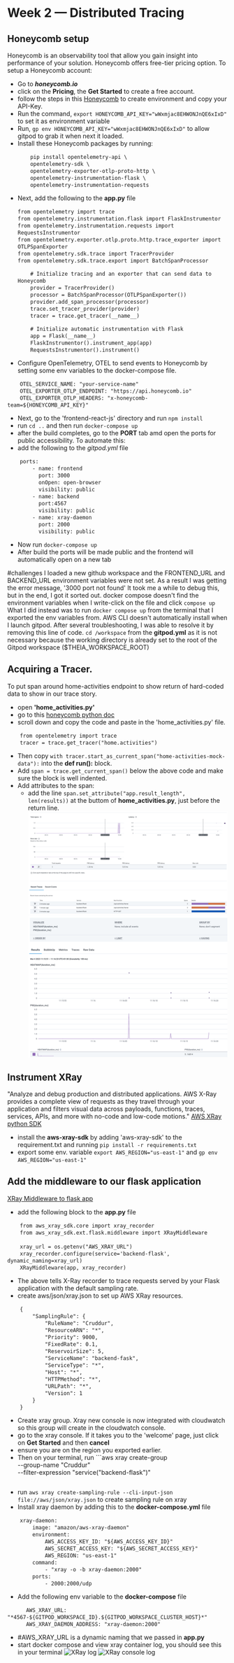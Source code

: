 # Week 2 — Distributed Tracing

## Honeycomb setup
Honeycomb is an observability tool that allow you gain insight into performance of your solution.
Honeycomb offers free-tier pricing option. To setup a Honeycomb account:
- Go to ***honeycomb.io***
- click on the **Pricing**, the **Get Started** to create a free account.
- follow the steps in this [Honeycomb](https://www.youtube.com/watch?v=2GD9xCzRId4&list=PLBfufR7vyJJ7k25byhRXJldB5AiwgNnWv&index=31) to create environment and copy your API-Key.
- Run the command, `export HONEYCOMB_API_KEY="wWxmjac8EHWONJnQE6xIxD"` to set it as environment variable
- Run, `gp env HONEYCOMB_API_KEY="wWxmjac8EHWONJnQE6xIxD"` to allow gitpod to grab it when next it loaded.
- Install these Honeycomb packages by running:
    ```
        pip install opentelemetry-api \
        opentelemetry-sdk \
        opentelemetry-exporter-otlp-proto-http \
        opentelemetry-instrumentation-flask \
        opentelemetry-instrumentation-requests
    ```
- Next, add the following to the **app.py** file
    ```
    from opentelemetry import trace
    from opentelemetry.instrumentation.flask import FlaskInstrumentor
    from opentelemetry.instrumentation.requests import RequestsInstrumentor
    from opentelemetry.exporter.otlp.proto.http.trace_exporter import OTLPSpanExporter
    from opentelemetry.sdk.trace import TracerProvider
    from opentelemetry.sdk.trace.export import BatchSpanProcessor
    ```
    ```
        # Initialize tracing and an exporter that can send data to Honeycomb
        provider = TracerProvider()
        processor = BatchSpanProcessor(OTLPSpanExporter())
        provider.add_span_processor(processor)
        trace.set_tracer_provider(provider)
        tracer = trace.get_tracer(__name__)
    ```
    ```
        # Initialize automatic instrumentation with Flask
        app = Flask(__name__)
        FlaskInstrumentor().instrument_app(app)
        RequestsInstrumentor().instrument()
    ```
- Configure OpenTelemetry, OTEL to send events to Honeycomb by setting some env variables to the docker-compose file. 
```
    OTEL_SERVICE_NAME: "your-service-name"
    OTEL_EXPORTER_OTLP_ENDPOINT: "https://api.honeycomb.io"
    OTEL_EXPORTER_OTLP_HEADERS: "x-honeycomb-team=${HONEYCOMB_API_KEY}"
```
- Next, go to the 'frontend-react-js' directory and run `npm install`
- run `cd ..` and then run `docker-compose up`
- after the build completes, go to the **PORT** tab amd open the ports for public accessibility. To automate this:
- add the following to the *gitpod.yml* file
```
    ports:
        - name: frontend
          port: 3000
          onOpen: open-browser
          visibility: public
        - name: backend
          port:4567
          visibility: public
        - name: xray-daemon
          port: 2000
          visibility: public
```
- Now run `docker-compose up`
- After build the ports will be made public and the frontend will automatically open on a new tab

#challenges
I loaded a new github workspace and the FRONTEND_URL and BACKEND_URL environment variables were not set.
As a result I was getting the error message, '3000 port not found' 
It took me a while to debug this, but in the end, I got it sorted out.
docker compose doesn't find the environment variables when I write-click on the file and click `compose up`
What I did instead was to run `docker compose up` from the terminal that I exported the env variables from.
AWS CLI doesn't automatically install when I launch gitpod. After several troubleshooting, I was able to resolve it by removing this line of code. `cd /workspace` from the **gitpod.yml** as it is not necessary because the working directory is already set to the root of the Gitpod workspace ($THEIA_WORKSPACE_ROOT)

## Acquiring a Tracer.
To put span around home-activities endpoint to show return of hard-coded data to show in our trace story. 
- open **'home_activities.py'**
- go to this [honeycomb python doc](https://docs.honeycomb.io/getting-data-in/opentelemetry/python/)
- scroll down and copy the code and paste in the 'home_activities.py' file.
```
    from opentelemetry import trace
    tracer = trace.get_tracer("home.activities")

```
- Then copy `with tracer.start_as_current_span("home-activities-mock-data"):` into the **def run():** block.
- Add `span = trace.get_current_span()` below the above code and make sure the block is well indented.
- Add attributes to the span:
    - add the line `span.set_attribute("app.result_length", len(results))` at the buttom of **home_activities.py**, just before the return line.
![trace result](../_docs/assets/span-attribute.png)
![heatmap](../_docs/assets/heatmap-honeycomb.png)

## Instrument XRay
"Analyze and debug production and distributed applications. AWS X-Ray provides a complete view of requests as they travel through your application and filters visual data across payloads, functions, traces, services, APIs, and more with no-code and low-code motions." 
[AWS XRay python SDK](https://boto3.amazonaws.com/v1/documentation/api/latest/reference/services/xray.html)
- install the **aws-xray-sdk** by adding 'aws-xray-sdk' to the requirement.txt and running `pip install -r requirements.txt`
- export some env. variable `export AWS_REGION="us-east-1"` and `gp env AWS_REGION="us-east-1"`

## Add the middleware to our flask application
[XRay Middleware to flask app](https://docs.aws.amazon.com/xray/latest/devguide/xray-sdk-python-middleware.html)
- add the following block to the **app.py** file
```
    from aws_xray_sdk.core import xray_recorder
    from aws_xray_sdk.ext.flask.middleware import XRayMiddleware

    xray_url = os.getenv("AWS_XRAY_URL")
    xray_recorder.configure(service='backend-flask', dynamic_naming=xray_url)
    XRayMiddleware(app, xray_recorder)
```
- The above tells X-Ray recorder to trace requests served by your Flask application with the default sampling rate.
- create aws/json/xray.json to set up AWS XRay resources.
```
    {
        "SamplingRule": {
            "RuleName": "Cruddur",
            "ResourceARN": "*",
            "Priority": 9000,
            "FixedRate": 0.1,
            "ReservoirSize": 5,
            "ServiceName": "backend-fask",
            "ServiceType": "*",
            "Host": "*",
            "HTTPMethod": "*",
            "URLPath": "*",
            "Version": 1
        }
    }
```
- Create xray group. Xray new console is now integrated with cloudwatch so this group will create in the cloudwatch console.
- go to the xray console. If it takes you to the 'welcome' page, just click on **Get Started** and then **cancel**
- ensure you are on the region you exported earlier.
- Then on your terminal, run ```aws xray create-group \
   --group-name "Cruddur" \
   --filter-expression "service(\"backend-flask\")"
   ```
- run `aws xray create-sampling-rule --cli-input-json file://aws/json/xray.json` to create sampling rule on xray
- Install xray daemon by adding this to the **docker-compose.yml** file
```
    xray-daemon:
        image: "amazon/aws-xray-daemon"
        environment:
            AWS_ACCESS_KEY_ID: "${AWS_ACCESS_KEY_ID}"
            AWS_SECRET_ACCESS_KEY: "${AWS_SECRET_ACCESS_KEY}"
            AWS_REGION: "us-east-1"
        command:
            - "xray -o -b xray-daemon:2000"
        ports:
            - 2000:2000/udp
```
- Add the following env variable to the **docker-compose** file
```
      AWS_XRAY_URL: "*4567-${GITPOD_WORKSPACE_ID}.${GITPOD_WORKSPACE_CLUSTER_HOST}*" 
      AWS_XRAY_DAEMON_ADDRESS: "xray-daemon:2000"
```
- #AWS_XRAY_URL is a dynamic naming that we passed in **app.py**
- start docker compose and view xray container log, you should see this in your terminal
![XRay log](../_docs/assets/xray-log.png)
![XRay console log](../_docs/assets/xray-console.png)
